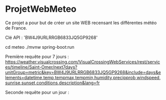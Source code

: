 # ProjetWebMeteo
 Ce projet a pour but de créer un site WEB recensant les différentes météo de France.

Clé API : 'BW4J9URLRRGB6833JQ5GP9268'

cd meteo
./mvnw spring-boot:run

Première requête pour 7 jours :
https://weather.visualcrossing.com/VisualCrossingWebServices/rest/services/timeline/Saint-Omer/next7days?unitGroup=metric&key=BW4J9URLRRGB6833JQ5GP9268&include=days&elements=datetime,temp,tempmax,tempmin,humidity,precipprob,windspeed,sunrise,sunset,conditions,description&lang=fr

Seconde requête pour un jour :
